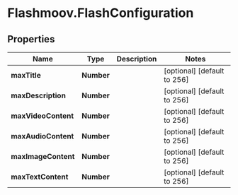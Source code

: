 # Flashmoov.FlashConfiguration

## Properties
Name | Type | Description | Notes
------------ | ------------- | ------------- | -------------
**maxTitle** | **Number** |  | [optional] [default to 256]
**maxDescription** | **Number** |  | [optional] [default to 256]
**maxVideoContent** | **Number** |  | [optional] [default to 256]
**maxAudioContent** | **Number** |  | [optional] [default to 256]
**maxImageContent** | **Number** |  | [optional] [default to 256]
**maxTextContent** | **Number** |  | [optional] [default to 256]


